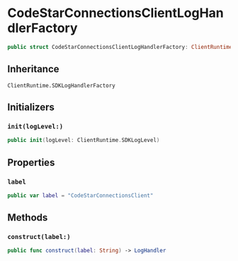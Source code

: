 # CodeStarConnectionsClientLogHandlerFactory

``` swift
public struct CodeStarConnectionsClientLogHandlerFactory: ClientRuntime.SDKLogHandlerFactory 
```

## Inheritance

`ClientRuntime.SDKLogHandlerFactory`

## Initializers

### `init(logLevel:)`

``` swift
public init(logLevel: ClientRuntime.SDKLogLevel) 
```

## Properties

### `label`

``` swift
public var label = "CodeStarConnectionsClient"
```

## Methods

### `construct(label:)`

``` swift
public func construct(label: String) -> LogHandler 
```
